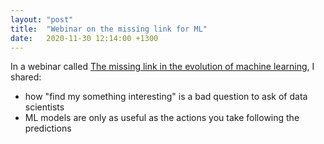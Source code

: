 ```yaml
---
layout: "post"
title:  "Webinar on the missing link for ML"
date:   2020-11-30 12:14:00 +1300
---
```


In a webinar called [The missing link in the evolution of machine learning](https://www.jadeworld.com/resources/webinars/the-missing-link-in-the-evolution-of-machine-learning-on-demand), I shared:
- how "find my something interesting" is a bad question to ask of data scientists
- ML models are only as useful as the actions you take following the predictions
